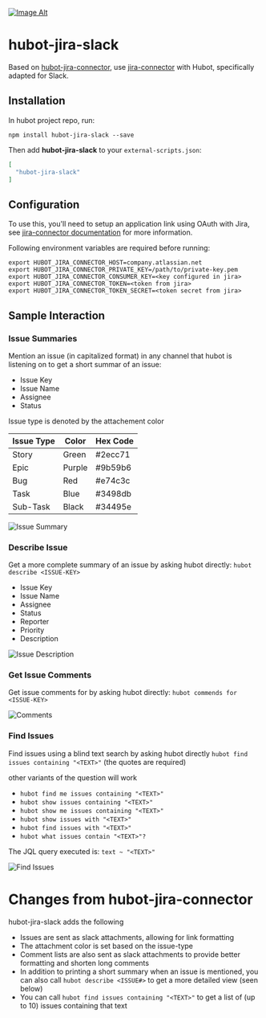 [![Image Alt](https://i.creativecommons.org/l/by-sa/4.0/80x15.png)](http://creativecommons.org/licenses/by-sa/4.0/)

# hubot-jira-slack

Based on [hubot-jira-connector](https://github.com/Duologic/hubot-jira-connector), use [jira-connector](https://www.npmjs.com/package/jira-connector) with Hubot, specifically adapted for Slack.

## Installation

In hubot project repo, run:

`npm install hubot-jira-slack --save`

Then add **hubot-jira-slack** to your `external-scripts.json`:

```json
[
  "hubot-jira-slack"
]
```

## Configuration

To use this, you'll need to setup an application link using OAuth with Jira, see [jira-connector documentation](https://github.com/floralvikings/jira-connector#oauth-authentication) for more information.

Following environment variables are required before running:

```
export HUBOT_JIRA_CONNECTOR_HOST=company.atlassian.net
export HUBOT_JIRA_CONNECTOR_PRIVATE_KEY=/path/to/private-key.pem
export HUBOT_JIRA_CONNECTOR_CONSUMER_KEY=<key configured in jira>
export HUBOT_JIRA_CONNECTOR_TOKEN=<token from jira>
export HUBOT_JIRA_CONNECTOR_TOKEN_SECRET=<token secret from jira>
```

## Sample Interaction

### Issue Summaries

Mention an issue (in capitalized format) in any channel that hubot is listening on to get a short summar of an issue: 

- Issue Key
- Issue Name
- Assignee
- Status

Issue type is denoted by the attachement color

| Issue Type    | Color         | Hex Code |
| ------------- | ------------- | -------- |
| Story         | Green         | #2ecc71  |
| Epic          | Purple        | #9b59b6  |
| Bug           | Red           | #e74c3c  |
| Task          | Blue          | #3498db  |
| Sub-Task      | Black         | #34495e  |

![Issue Summary](http://mike-anderson.github.io/readme_embeds/hubot-jira-slack/letstalkabout.png)

### Describe Issue

Get a more complete summary of an issue by asking hubot directly: `hubot describe <ISSUE-KEY>`

- Issue Key
- Issue Name
- Assignee
- Status
- Reporter
- Priority
- Description

![Issue Description](http://mike-anderson.github.io/readme_embeds/hubot-jira-slack/describe.png)

### Get Issue Comments

Get issue comments for by asking hubot directly: `hubot commends for <ISSUE-KEY>`

![Comments](http://mike-anderson.github.io/readme_embeds/hubot-jira-slack/comments.png)

### Find Issues

Find issues using a blind text search by asking hubot directly `hubot find issues containing "<TEXT>"` (the quotes are required)

other variants of the question will work
- `hubot find me issues containing "<TEXT>"`
- `hubot show issues containing "<TEXT>"`
- `hubot show me issues containing "<TEXT>"`
- `hubot show issues with "<TEXT>"`
- `hubot find issues with "<TEXT>"`
- `hubot what issues contain "<TEXT>"?`

The JQL query executed is: `text ~ "<TEXT>"`

![Find Issues](http://mike-anderson.github.io/readme_embeds/hubot-jira-slack/find.png)


# Changes from hubot-jira-connector

hubot-jira-slack adds the following
- Issues are sent as slack attachments, allowing for link formatting
- The attachment color is set based on the issue-type
- Comment lists are also sent as slack attachments to provide better formatting and shorten long comments
- In addition to printing a short summary when an issue is mentioned, you can also call `hubot describe <ISSUE#>` to get a more detailed view (seen below)
- You can call `hubot find issues containing "<TEXT>"` to get a list of (up to 10) issues containing that text
